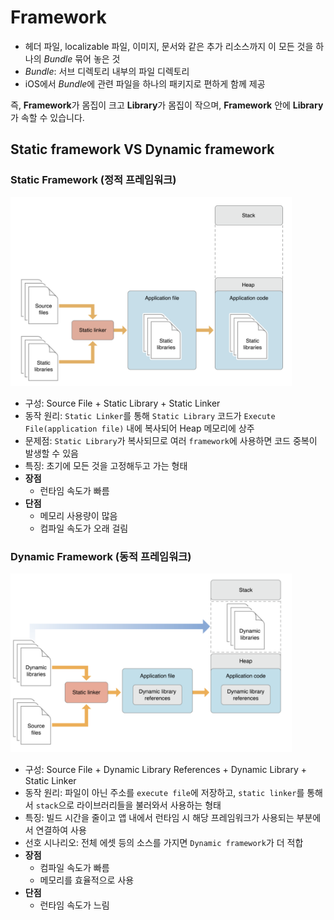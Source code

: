 # Framework

- 헤더 파일, localizable 파일, 이미지, 문서와 같은 추가 리소스까지 이 모든 것을 하나의 *Bundle* 묶어 놓은 것
- *Bundle*: 서브 디렉토리 내부의 파일 디렉토리
- iOS에서 *Bundle*에 관련 파일을 하나의 패키지로 편하게 함께 제공

즉, **Framework**가 몸집이 크고 **Library**가 몸집이 작으며, **Framework** 안에 **Library**가 속할 수 있습니다.

## Static framework VS Dynamic framework

### **Static Framework (정적 프레임워크)**

<img src="https://raw.githubusercontent.com/jjunhaa0211/Tuist-Junha/main/Tuist/Chapter%20II/2/Framework-image/21.png?token=GHSAT0AAAAAACH7GOFLREIHG7PCAW4UO2I6ZKUMYOQ" alt="이미지 설명" width="450"/>

- 구성: Source File + Static Library + Static Linker
- 동작 원리: `Static Linker`를 통해 `Static Library` 코드가 `Execute File(application file)` 내에 복사되어 Heap 메모리에 상주
- 문제점: `Static Library`가 복사되므로 여러 `framework`에 사용하면 코드 중복이 발생할 수 있음
- 특징: 초기에 모든 것을 고정해두고 가는 형태
- **장점**
    - 런타임 속도가 빠름
- **단점**
    - 메모리 사용량이 많음
    - 컴파일 속도가 오래 걸림

### **Dynamic Framework (동적 프레임워크)**

<img src="https://raw.githubusercontent.com/jjunhaa0211/Tuist-Junha/main/Tuist/Chapter%20II/2/Framework-image/20.png?token=GHSAT0AAAAAACH7GOFK3DPNVLGR7IR3PUBIZKUMXYQ" alt="이미지 설명" width="450"/>


- 구성: Source File + Dynamic Library References + Dynamic Library + Static Linker
- 동작 원리: 파일이 아닌 주소를 `execute file`에 저장하고, `static linker`를 통해서 `stack`으로 라이브러리들을 불러와서 사용하는 형태
- 특징: 빌드 시간을 줄이고 앱 내에서 런타임 시 해당 프레임워크가 사용되는 부분에서 연결하여 사용
- 선호 시나리오: 전체 에셋 등의 소스를 가지면 `Dynamic framework`가 더 적합
- **장점**
    - 컴파일 속도가 빠름
    - 메모리를 효율적으로 사용
- **단점**
    - 런타임 속도가 느림
